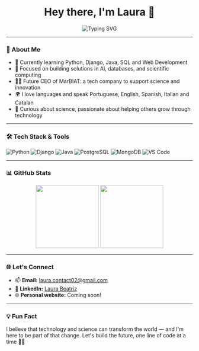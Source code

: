 <h1 align="center">Hey there, I'm Laura 👋</h1>

<div align="center">
  <img src="https://readme-typing-svg.demolab.com?font=Fira+Code&size=22&pause=1000&color=F75C7E&center=true&vCenter=true&width=600&lines=Software+Developer+in+progress;Passionate+about+tech+and+innovation;Founder+of+MarBIAT+%F0%9F%92%BB" alt="Typing SVG" />
</div>


---

### 🚀 About Me

- 🔭 Currently learning Python, Django, Java, SQL and Web Development  
- 🌱 Focused on building solutions in AI, databases, and scientific computing  
- 👩‍💻 Future CEO of MarBIAT: a tech company to support science and innovation  
- 🌍 I love languages and speak Portuguese, English, Spanish, Italian and Catalan  
- 🧪 Curious about science, passionate about helping others grow through technology

---

### 🛠️ Tech Stack & Tools

![Python](https://img.shields.io/badge/-Python-3776AB?style=for-the-badge&logo=python&logoColor=white)
![Django](https://img.shields.io/badge/-Django-092E20?style=for-the-badge&logo=django&logoColor=white)
![Java](https://img.shields.io/badge/-Java-ED8B00?style=for-the-badge&logo=java&logoColor=white)
![PostgreSQL](https://img.shields.io/badge/-SQL-4479A1?style=for-the-badge&logo=postgresql&logoColor=white)
![MongoDB](https://img.shields.io/badge/-MongoDB-4EA94B?style=for-the-badge&logo=mongodb&logoColor=white)
![VS Code](https://img.shields.io/badge/-VSCode-007ACC?style=for-the-badge&logo=visual-studio-code&logoColor=white)

---

### 📊 GitHub Stats

<div align="center">
  <img height="170em" src="https://github-readme-stats.vercel.app/api?username=prague02&show_icons=true&theme=radical" />
  <img height="170em" src="https://github-readme-stats.vercel.app/api/top-langs/?username=prague02&layout=compact&theme=radical" />
</div>

---

### 🌐 Let's Connect

- 📫 **Email:** [laura.contact02@gmail.com](mailto:laura.contact02@gmail.com)  
- 💼 **LinkedIn:** [Laura Beatriz](https://www.linkedin.com/in/laura-beatriz-campos02/)  
- 🌐 **Personal website:** Coming soon!

---

### 💡 Fun Fact

I believe that technology and science can transform the world — and I'm here to be part of that change. Let's build the future, one line of code at a time 🚀💙

